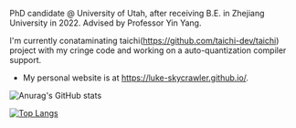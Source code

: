 <!--
**Luke-Skycrawler/Luke-Skycrawler** is a ✨ _special_ ✨ repository because its `README.md` (this file) appears on your GitHub profile.

Here are some ideas to get you started:

- 🔭 I’m currently working on ...
- 🌱 I’m currently learning ...
- 👯 I’m looking to collaborate on ...
- 🤔 I’m looking for help with ...
- 💬 Ask me about ...
- 📫 How to reach me: ...
- 😄 Pronouns: ...
- ⚡ Fun fact: ...
-->

PhD candidate @ University of Utah, after receiving B.E. in Zhejiang University in 2022. Advised by Professor Yin Yang.

I'm currently conataminating taichi(https://github.com/taichi-dev/taichi) project with my cringe code and working on a auto-quantization compiler support.

- My personal website is at https://luke-skycrawler.github.io/.

![Anurag's GitHub stats](https://github-readme-stats.vercel.app/api?username=Luke-Skycrawler&show_icons=true&theme=graywhite&hide_border=true)

[![Top Langs](https://github-readme-stats.vercel.app/api/top-langs/?username=Luke-Skycrawler&theme=graywhite&layout=compact&hide_border=true)](https://github.com/Luke-Skycrawler/github-readme-stats)

